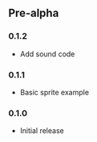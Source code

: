 ## Pre-alpha

### 0.1.2
- Add sound code

### 0.1.1
- Basic sprite example

### 0.1.0
- Initial release
